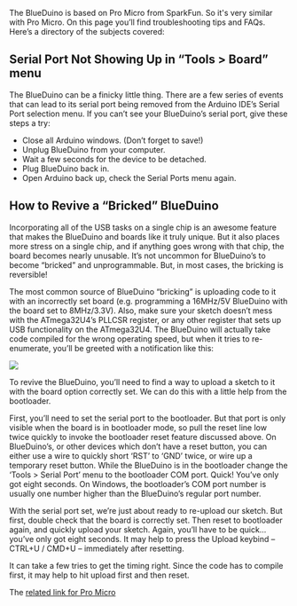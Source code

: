 The BlueDuino is based on Pro Micro from SparkFun. So it's very similar
with Pro Micro. On this page you’ll find troubleshooting tips and FAQs.
Here’s a directory of the subjects covered:

## Serial Port Not Showing Up in “Tools \> Board” menu

The BlueDuino can be a finicky little thing. There are a few series of
events that can lead to its serial port being removed from the Arduino
IDE’s Serial Port selection menu. If you can’t see your BlueDuino’s
serial port, give these steps a try:

  - Close all Arduino windows. (Don’t forget to save\!)
  - Unplug BlueDuino from your computer.
  - Wait a few seconds for the device to be detached.
  - Plug BlueDuino back in.
  - Open Arduino back up, check the Serial Ports menu again.

## How to Revive a “Bricked” BlueDuino

Incorporating all of the USB tasks on a single chip is an awesome
feature that makes the BlueDuino and boards like it truly unique. But it
also places more stress on a single chip, and if anything goes wrong
with that chip, the board becomes nearly unusable. It’s not uncommon for
BlueDuino’s to become “bricked” and unprogrammable. But, in most cases,
the bricking is reversible\!

The most common source of BlueDuino “bricking” is uploading code to it
with an incorrectly set board (e.g. programming a 16MHz/5V BlueDuino
with the board set to 8MHz/3.3V). Also, make sure your sketch doesn’t
mess with the ATmega32U4’s PLLCSR register, or any other register that
sets up USB functionality on the ATmega32U4. The BlueDuino will actually
take code compiled for the wrong operating speed, but when it tries to
re-enumerate, you’ll be greeted with a notification like this:

<img src="//i1.aprbrother.com/523b7a11757b7fd5468b4567.png"/>

To revive the BlueDuino, you’ll need to find a way to upload a sketch to
it with the board option correctly set. We can do this with a little
help from the bootloader.

First, you’ll need to set the serial port to the bootloader. But that
port is only visible when the board is in bootloader mode, so pull the
reset line low twice quickly to invoke the bootloader reset feature
discussed above. On BlueDuino’s, or other devices which don’t have a
reset button, you can either use a wire to quickly short ‘RST’ to ‘GND’
twice, or wire up a temporary reset button. While the BlueDuino is in
the bootloader change the ‘Tools \> Serial Port’ menu to the bootloader
COM port. Quick\! You’ve only got eight seconds. On Windows, the
bootloader’s COM port number is usually one number higher than the
BlueDuino’s regular port number.

With the serial port set, we’re just about ready to re-upload our
sketch. But first, double check that the board is correctly set. Then
reset to bootloader again, and quickly upload your sketch. Again, you’ll
have to be quick…you’ve only got eight seconds. It may help to press the
Upload keybind – CTRL+U / CMD+U – immediately after resetting.

It can take a few tries to get the timing right. Since the code has to
compile first, it may help to hit upload first and then reset.

The [related link for Pro
Micro](https://learn.sparkfun.com/tutorials/pro-micro--fio-v3-hookup-guide/troubleshooting-and-faq#ts-revive)
